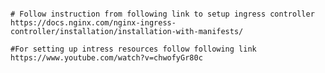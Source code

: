<pre><code>
# Follow instruction from following link to setup ingress controller
https://docs.nginx.com/nginx-ingress-controller/installation/installation-with-manifests/

#For setting up intress resources follow following link
https://www.youtube.com/watch?v=chwofyGr80c
</code></pre>
